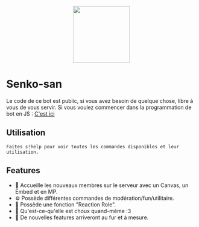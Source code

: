 <p align="center"><img height="150" width="150" class="center" src="https://cdn.discordapp.com/avatars/712373511406223381/efa0eb6e9376a1e7d0698939d9fd2682.png"></p>

# Senko-san
Le code de ce bot est public, si vous avez besoin de quelque chose, libre à vous de vous servir. 
Si vous voulez commencer dans la programmation de bot en JS : <a href="https://www.youtube.com/watch?v=99vRCMtXB8g&list=PLuWyq_EO5_ALOnpxptlqQA5FR75Nza2PQ">C'est ici</a> 

## Utilisation

```
Faites s!help pour voir toutes les commandes disponibles et leur utilisation.
```

## Features
<ul>
<li>👋 Accueille les nouveaux membres sur le serveur avec un Canvas, un Embed et en MP.
<li>⚙️ Possède différentes commandes de modération/fun/utilitaire.
<li>🔰 Possède une fonction "Reaction Role".
<li>🥰 Qu'est-ce-qu'elle est choux quand-même :3
<li>🥳 De nouvelles features arriveront au fur et à mesure.
</ul>
